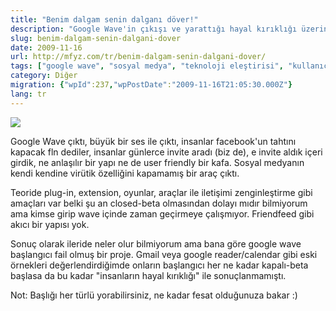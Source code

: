 ```yaml
---
title: "Benim dalgam senin dalganı döver!"
description: "Google Wave'in çıkışı ve yarattığı hayal kırıklığı üzerine bir eleştiri. Kullanıcı dostu olmaması ve Friendfeed gibi akıcı bir yapıya sahip olmaması eleştiriliyor."
slug: benim-dalgam-senin-dalgani-dover
date: 2009-11-16
url: http://mfyz.com/tr/benim-dalgam-senin-dalgani-dover/
tags: ["google wave", "sosyal medya", "teknoloji eleştirisi", "kullanıcı deneyimi", "google"]
category: Diğer
migration: {"wpId":237,"wpPostDate":"2009-11-16T21:05:30.000Z"}
lang: tr
---
```


![](/images/archive/tr/2009/11/googlewave.jpg)

Google Wave çıktı, büyük bir ses ile çıktı, insanlar facebook'un tahtını kapacak fln dediler, insanlar günlerce invite aradı (biz de), e invite aldık içeri girdik, ne anlaşılır bir yapı ne de user friendly bir kafa. Sosyal medyanın kendi kendine virütik özelliğini kapamamış bir araç çıktı.

Teoride plug-in, extension, oyunlar, araçlar ile iletişimi zenginleştirme gibi amaçları var belki şu an closed-beta olmasından dolayı mıdır bilmiyorum ama kimse girip wave içinde zaman geçirmeye çalışmıyor. Friendfeed gibi akıcı bir yapısı yok.

Sonuç olarak ileride neler olur bilmiyorum ama bana göre google wave başlangıcı fail olmuş bir proje. Gmail veya google reader/calendar gibi eski örnekleri değerlendirdiğimde onların başlangıcı her ne kadar kapalı-beta başlasa da bu kadar "insanların hayal kırıklığı" ile sonuçlanmamıştı.

Not: Başlığı her türlü yorabilirsiniz, ne kadar fesat olduğunuza bakar :)
